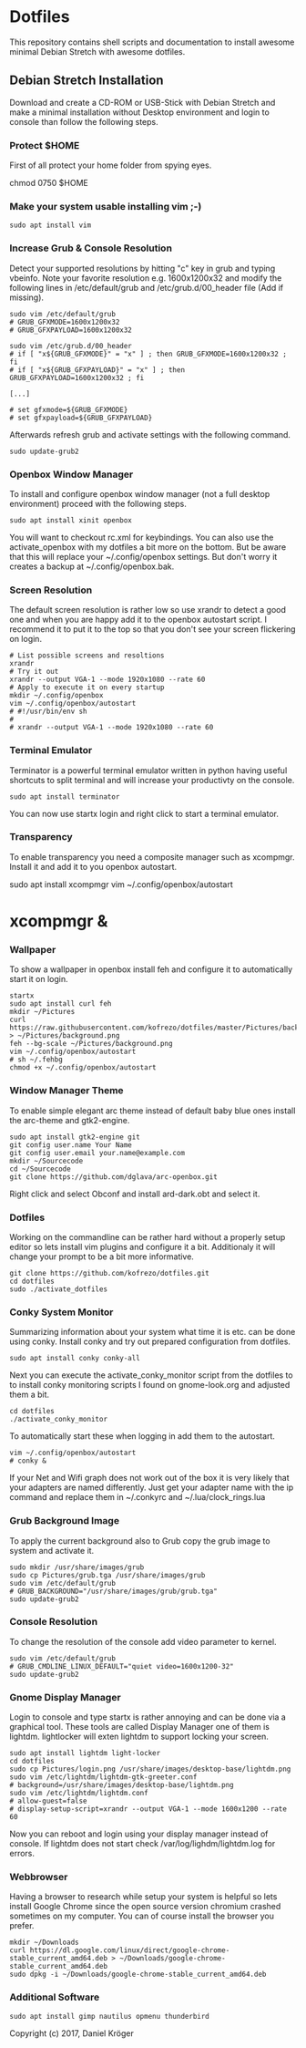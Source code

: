 # Dotfiles

This repository contains shell scripts and documentation to install awesome
minimal Debian Stretch with awesome dotfiles.

## Debian Stretch Installation

Download and create a CD-ROM or USB-Stick with Debian Stretch and make a minimal
installation without Desktop environment and login to console than follow the
following steps.

### Protect $HOME

First of all protect your home folder from spying eyes.

chmod 0750 $HOME

### Make your system usable installing vim ;-)

    sudo apt install vim

### Increase Grub & Console Resolution

Detect your supported resolutions by hitting "c" key in grub and typing vbeinfo.
Note your favorite resolution e.g. 1600x1200x32 and modify the following lines in
/etc/default/grub and /etc/grub.d/00_header file (Add if missing).

    sudo vim /etc/default/grub
    # GRUB_GFXMODE=1600x1200x32
    # GRUB_GFXPAYLOAD=1600x1200x32

    sudo vim /etc/grub.d/00_header
    # if [ "x${GRUB_GFXMODE}" = "x" ] ; then GRUB_GFXMODE=1600x1200x32 ; fi
    # if [ "x${GRUB_GFXPAYLOAD}" = "x" ] ; then GRUB_GFXPAYLOAD=1600x1200x32 ; fi

    [...]

    # set gfxmode=${GRUB_GFXMODE}
    # set gfxpayload=${GRUB_GFXPAYLOAD}

Afterwards refresh grub and activate settings with the following command.

    sudo update-grub2

### Openbox Window Manager

To install and configure openbox window manager (not a full desktop environment)
proceed with the following steps.

    sudo apt install xinit openbox

You will want to checkout rc.xml for keybindings. You can also use the
activate_openbox with my dotfiles a bit more on the bottom. But be aware that
this will replace your ~/.config/openbox settings. But don't worry it creates
a backup at ~/.config/openbox.bak.

### Screen Resolution

The default screen resolution is rather low so use xrandr to detect a good one
and when you are happy add it to the openbox autostart script. I recommend it
to put it to the top so that you don't see your screen flickering on login.

    # List possible screens and resoltions
    xrandr
    # Try it out
    xrandr --output VGA-1 --mode 1920x1080 --rate 60
    # Apply to execute it on every startup
    mkdir ~/.config/openbox
    vim ~/.config/openbox/autostart
    # #!/usr/bin/env sh
    #
    # xrandr --output VGA-1 --mode 1920x1080 --rate 60


### Terminal Emulator

Terminator is a powerful terminal emulator written in python having useful
shortcuts to split terminal and will increase your productivty on the console.

    sudo apt install terminator

You can now use startx login and right click to start a terminal emulator.

### Transparency

To enable transparency you need a composite manager such as xcompmgr. Install
it and add it to you openbox autostart.

   sudo apt install xcompmgr
   vim ~/.config/openbox/autostart
   # xcompmgr &

### Wallpaper

To show a wallpaper in openbox install feh and configure it to automatically
start it on login.

    startx
    sudo apt install curl feh
    mkdir ~/Pictures
    curl https://raw.githubusercontent.com/kofrezo/dotfiles/master/Pictures/background.png > ~/Pictures/background.png
    feh --bg-scale ~/Pictures/background.png
    vim ~/.config/openbox/autostart
    # sh ~/.fehbg
    chmod +x ~/.config/openbox/autostart

### Window Manager Theme

To enable simple elegant arc theme instead of default baby blue ones install the
arc-theme and gtk2-engine.

    sudo apt install gtk2-engine git
    git config user.name Your Name
    git config user.email your.name@example.com
    mkdir ~/Sourcecode
    cd ~/Sourcecode
    git clone https://github.com/dglava/arc-openbox.git

Right click and select Obconf and install ard-dark.obt and select it.

### Dotfiles

Working on the commandline can be rather hard without a properly setup editor
so lets install vim plugins and configure it a bit. Additionaly it will change
your prompt to be a bit more informative.

    git clone https://github.com/kofrezo/dotfiles.git
    cd dotfiles
    sudo ./activate_dotfiles

### Conky System Monitor

Summarizing information about your system what time it is etc. can be done
using conky. Install conky and try out prepared configuration from dotfiles.

    sudo apt install conky conky-all

Next you can execute the activate_conky_monitor script from the dotfiles to
to install conky monitoring scripts I found on gnome-look.org and adjusted them
a bit.

    cd dotfiles
    ./activate_conky_monitor

To automatically start these when logging in add them to the autostart.

    vim ~/.config/openbox/autostart
    # conky &

If your Net and Wifi graph does not work out of the box it is very likely that
your adapters are named differently. Just get your adapter name with the ip
command and replace them in ~/.conkyrc and ~/.lua/clock_rings.lua

### Grub Background Image

To apply the current background also to Grub copy the grub image to system and
activate it.

    sudo mkdir /usr/share/images/grub
    sudo cp Pictures/grub.tga /usr/share/images/grub
    sudo vim /etc/default/grub
    # GRUB_BACKGROUND="/usr/share/images/grub/grub.tga"
    sudo update-grub2

### Console Resolution

To change the resolution of the console add video parameter to kernel.

    sudo vim /etc/default/grub
    # GRUB_CMDLINE_LINUX_DEFAULT="quiet video=1600x1200-32"
    sudo update-grub2

### Gnome Display Manager

Login to console and type startx is rather annoying and can be done via a
graphical tool. These tools are called Display Manager one of them is lightdm.
lightlocker will exten lightdm to support locking your screen.

    sudo apt install lightdm light-locker
    cd dotfiles
    sudo cp Pictures/login.png /usr/share/images/desktop-base/lightdm.png
    sudo vim /etc/lightdm/lightdm-gtk-greeter.conf
    # background=/usr/share/images/desktop-base/lightdm.png
    sudo vim /etc/lightdm/lightdm.conf
    # allow-guest=false
    # display-setup-script=xrandr --output VGA-1 --mode 1600x1200 --rate 60

Now you can reboot and login using your display manager instead of console. If
lightdm does not start check /var/log/lighdm/lightdm.log for errors.


### Webbrowser

Having a browser to research while setup your system is helpful so lets install
Google Chrome since the open source version chromium crashed sometimes on my
computer. You can of course install the browser you prefer.

    mkdir ~/Downloads
    curl https://dl.google.com/linux/direct/google-chrome-stable_current_amd64.deb > ~/Downloads/google-chrome-stable_current_amd64.deb
    sudo dpkg -i ~/Downloads/google-chrome-stable_current_amd64.deb

### Additional Software

    sudo apt install gimp nautilus opmenu thunderbird

Copyright (c) 2017, Daniel Kröger
